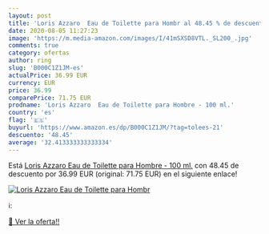 ```yaml
---
layout: post
title: 'Loris Azzaro  Eau de Toilette para Hombr al 48.45 % de descuento'
date: 2020-08-05 11:27:23
image: 'https://m.media-amazon.com/images/I/41mSXSD8VTL._SL200_.jpg'
comments: true
category: ofertas
author: ring
slug: 'B000C1Z1JM-es'
actualPrice: 36.99 EUR
currency: EUR
price: 36.99
comparePrice: 71.75 EUR
prodname: 'Loris Azzaro  Eau de Toilette para Hombre - 100 ml.'
country: 'es'
flag: '🇪🇸'
buyurl: 'https://www.amazon.es/dp/B000C1Z1JM/?tag=tolees-21'
descuento: '48.45'
average: '32.413333333333334'
---
```


Está [Loris Azzaro  Eau de Toilette para Hombre - 100 ml.](https://www.amazon.es/dp/B000C1Z1JM/?tag=tolees-21) con 48.45 de descuento por 36.99 EUR (original: 71.75 EUR) en el siguiente enlace!

[![Loris Azzaro  Eau de Toilette para Hombr](https://m.media-amazon.com/images/I/41mSXSD8VTL._SL200_.jpg)](https://www.amazon.es/dp/B000C1Z1JM/?tag=tolees-21)

ℹ️:


[🛒 Ver la oferta!!](https://www.amazon.es/dp/B000C1Z1JM/?tag=tolees-21)
